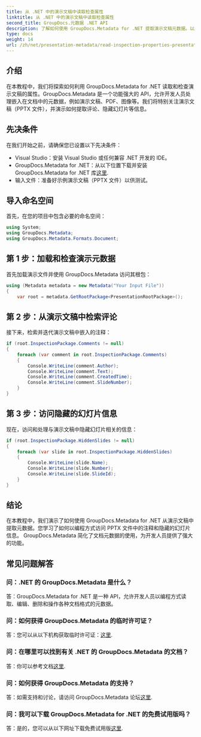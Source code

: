 ```yaml
---
title: 从 .NET 中的演示文稿中读取检查属性
linktitle: 从 .NET 中的演示文稿中读取检查属性
second_title: GroupDocs.元数据 .NET API
description: 了解如何使用 GroupDocs.Metadata for .NET 提取演示文稿元数据。以编程方式访问评论、隐藏幻灯片等。
type: docs
weight: 14
url: /zh/net/presentation-metadata/read-inspection-properties-presentations/
---
```

## 介绍
在本教程中，我们将探索如何利用 GroupDocs.Metadata for .NET 读取和检查演示文稿的属性。GroupDocs.Metadata 是一个功能强大的 API，允许开发人员处理嵌入在文档中的元数据，例如演示文稿、PDF、图像等。我们将特别关注演示文稿（PPTX 文件），并演示如何提取评论、隐藏幻灯片等信息。
## 先决条件
在我们开始之前，请确保您已设置以下先决条件：
- Visual Studio：安装 Visual Studio 或任何兼容 .NET 开发的 IDE。
-  GroupDocs.Metadata for .NET：从以下位置下载并安装 GroupDocs.Metadata for .NET 库[这里](https://releases.groupdocs.com/metadata/net/).
- 输入文件：准备好示例演示文稿（PPTX 文件）以供测试。
## 导入命名空间
首先，在您的项目中包含必要的命名空间：
```csharp
using System;
using GroupDocs.Metadata;
using GroupDocs.Metadata.Formats.Document;
```
## 第 1 步：加载和检查演示元数据
首先加载演示文件并使用 GroupDocs.Metadata 访问其根包：
```csharp
using (Metadata metadata = new Metadata("Your Input File"))
{
    var root = metadata.GetRootPackage<PresentationRootPackage>();
```
## 第 2 步：从演示文稿中检索评论
接下来，检索并迭代演示文稿中嵌入的注释：
```csharp
if (root.InspectionPackage.Comments != null)
{
    foreach (var comment in root.InspectionPackage.Comments)
    {
        Console.WriteLine(comment.Author);
        Console.WriteLine(comment.Text);
        Console.WriteLine(comment.CreatedTime);
        Console.WriteLine(comment.SlideNumber);
    }
}
```
## 第 3 步：访问隐藏的幻灯片信息
现在，访问和处理与演示文稿中隐藏幻灯片相关的信息：
```csharp
if (root.InspectionPackage.HiddenSlides != null)
{
    foreach (var slide in root.InspectionPackage.HiddenSlides)
    {
        Console.WriteLine(slide.Name);
        Console.WriteLine(slide.Number);
        Console.WriteLine(slide.SlideId);
    }
}
```
## 结论
在本教程中，我们演示了如何使用 GroupDocs.Metadata for .NET 从演示文稿中提取元数据。您学习了如何以编程方式访问 PPTX 文件中的注释和隐藏的幻灯片信息。 GroupDocs.Metadata 简化了文档元数据的使用，为开发人员提供了强大的功能。

## 常见问题解答
### 问：.NET 的 GroupDocs.Metadata 是什么？
答：GroupDocs.Metadata for .NET 是一种 API，允许开发人员以编程方式读取、编辑、删除和操作各种文档格式的元数据。
### 问：如何获得 GroupDocs.Metadata 的临时许可证？
答：您可以从以下机构获取临时许可证：[这里](https://purchase.groupdocs.com/temporary-license/).
### 问：在哪里可以找到有关 .NET 的 GroupDocs.Metadata 的文档？
答：你可以参考文档[这里](https://reference.groupdocs.com/metadata/net/).
### 问：如何获得 GroupDocs.Metadata 的支持？
答：如需支持和讨论，请访问 GroupDocs.Metadata 论坛[这里](https://forum.groupdocs.com/c/metadata/14).
### 问：我可以下载 GroupDocs.Metadata for .NET 的免费试用版吗？
答：是的，您可以从以下网址下载免费试用版[这里](https://releases.groupdocs.com/).
